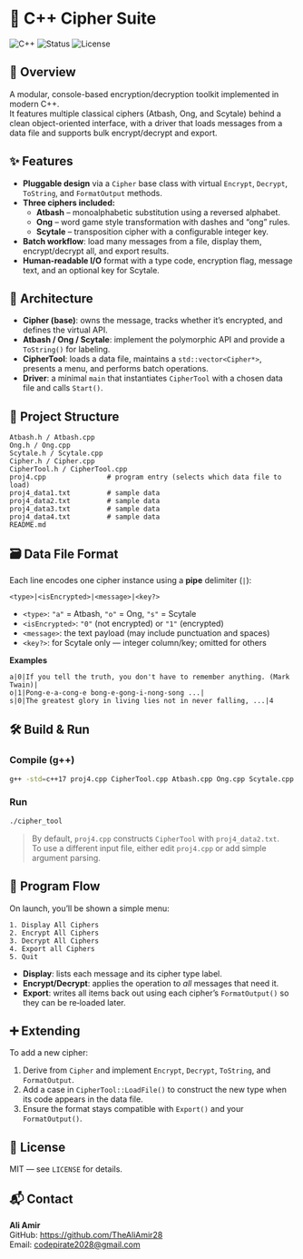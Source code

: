# 🔐 C++ Cipher Suite

![C++](https://img.shields.io/badge/C%2B%2B-17-blue)
![Status](https://img.shields.io/badge/Status-Complete-brightgreen)
![License](https://img.shields.io/badge/License-MIT-green)

## 📌 Overview
A modular, console-based encryption/decryption toolkit implemented in modern C++.  
It features multiple classical ciphers (Atbash, Ong, and Scytale) behind a clean object-oriented interface, with a driver that loads messages from a data file and supports bulk encrypt/decrypt and export.

## ✨ Features
- **Pluggable design** via a `Cipher` base class with virtual `Encrypt`, `Decrypt`, `ToString`, and `FormatOutput` methods.
- **Three ciphers included:**
  - **Atbash** – monoalphabetic substitution using a reversed alphabet.
  - **Ong** – word game style transformation with dashes and “ong” rules.
  - **Scytale** – transposition cipher with a configurable integer key.
- **Batch workflow**: load many messages from a file, display them, encrypt/decrypt all, and export results.
- **Human‑readable I/O** format with a type code, encryption flag, message text, and an optional key for Scytale.

## 🧱 Architecture
- **Cipher (base)**: owns the message, tracks whether it’s encrypted, and defines the virtual API.
- **Atbash / Ong / Scytale**: implement the polymorphic API and provide a `ToString()` for labeling.
- **CipherTool**: loads a data file, maintains a `std::vector<Cipher*>`, presents a menu, and performs batch operations.
- **Driver**: a minimal `main` that instantiates `CipherTool` with a chosen data file and calls `Start()`.

## 📂 Project Structure
```
Atbash.h / Atbash.cpp
Ong.h / Ong.cpp
Scytale.h / Scytale.cpp
Cipher.h / Cipher.cpp
CipherTool.h / CipherTool.cpp
proj4.cpp               # program entry (selects which data file to load)
proj4_data1.txt         # sample data
proj4_data2.txt         # sample data
proj4_data3.txt         # sample data
proj4_data4.txt         # sample data
README.md
```

## 🗃️ Data File Format
Each line encodes one cipher instance using a **pipe** delimiter (`|`):

```
<type>|<isEncrypted>|<message>|<key?>
```

- `<type>`: `"a"` = Atbash, `"o"` = Ong, `"s"` = Scytale  
- `<isEncrypted>`: `"0"` (not encrypted) or `"1"` (encrypted)  
- `<message>`: the text payload (may include punctuation and spaces)  
- `<key?>`: for Scytale only — integer column/key; omitted for others

**Examples**
```text
a|0|If you tell the truth, you don't have to remember anything. (Mark Twain)|
o|1|Pong-e-a-cong-e bong-e-gong-i-nong-song ...|
s|0|The greatest glory in living lies not in never falling, ...|4
```

## 🛠️ Build & Run

### Compile (g++)
```bash
g++ -std=c++17 proj4.cpp CipherTool.cpp Atbash.cpp Ong.cpp Scytale.cpp Cipher.cpp -o cipher_tool
```

### Run
```bash
./cipher_tool
```

> By default, `proj4.cpp` constructs `CipherTool` with `proj4_data2.txt`.  
> To use a different input file, either edit `proj4.cpp` or add simple argument parsing.

## 📖 Program Flow
On launch, you’ll be shown a simple menu:

```
1. Display All Ciphers
2. Encrypt All Ciphers
3. Decrypt All Ciphers
4. Export all Ciphers
5. Quit
```

- **Display**: lists each message and its cipher type label.  
- **Encrypt/Decrypt**: applies the operation to *all* messages that need it.  
- **Export**: writes all items back out using each cipher’s `FormatOutput()` so they can be re‑loaded later.

## ➕ Extending
To add a new cipher:
1. Derive from `Cipher` and implement `Encrypt`, `Decrypt`, `ToString`, and `FormatOutput`.
2. Add a case in `CipherTool::LoadFile()` to construct the new type when its code appears in the data file.
3. Ensure the format stays compatible with `Export()` and your `FormatOutput()`.

## 📜 License
MIT — see `LICENSE` for details.

## 📬 Contact
**Ali Amir**  
GitHub: https://github.com/TheAliAmir28  
Email: codepirate2028@gmail.com
